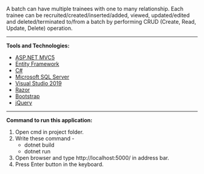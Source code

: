 A batch can have multiple trainees with one to many relationship. Each trainee can be recruited/created/inserted/added, viewed, updated/edited and deleted/terminated to/from a batch by performing CRUD (Create, Read, Update, Delete) operation. 
<hr />
<strong>Tools and Technologies:</strong> <br />

<ul>
  <li><a href="https://docs.microsoft.com/en-us/aspnet/mvc/overview/getting-started/introduction/getting-started">ASP.NET MVC5</a></li>
  <li><a href="https://docs.microsoft.com/en-us/ef/">Entity Framework</a></li>
  <li><a href="https://docs.microsoft.com/en-us/dotnet/csharp/">C#</a></li>
  <li><a href="https://docs.microsoft.com/en-us/sql/?view=sql-server-ver15">Microsoft SQL Server</a></li>
  <li><a href="https://docs.microsoft.com/en-us/visualstudio/?view=vs-2019">Visual Studio 2019</a></li>
  <li><a href="https://docs.microsoft.com/en-us/aspnet/core/tutorials/razor-pages/?view=aspnetcore-5.0">Razor</a></li>
  <li><a href="https://getbootstrap.com/">Bootstrap</a></li>
  <li><a href="https://jquery.com/">jQuery</a></li>
</ul>
<hr />

<strong>Command to run this application:</strong> <br />

1. Open cmd in project folder. 
2. Write these command - <br />
    <ul>
      <li>dotnet build</li>
      <li>dotnet run</li>
    </ul>
3. Open browser and type http://localhost:5000/ in address bar. 
4. Press Enter button in the keyboard.
